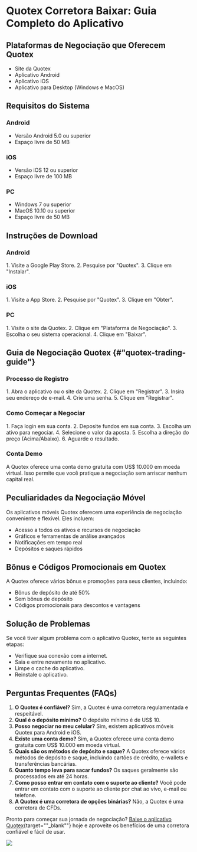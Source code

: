 # Quotex Corretora Baixar: Guia Completo do Aplicativo

## Plataformas de Negociação que Oferecem Quotex

-   Site da Quotex
-   Aplicativo Android
-   Aplicativo iOS
-   Aplicativo para Desktop (Windows e MacOS)

## Requisitos do Sistema

### Android

-   Versão Android 5.0 ou superior
-   Espaço livre de 50 MB

### iOS

-   Versão iOS 12 ou superior
-   Espaço livre de 100 MB

### PC

-   Windows 7 ou superior
-   MacOS 10.10 ou superior
-   Espaço livre de 50 MB

## Instruções de Download

### Android

1\. Visite a Google Play Store. 2. Pesquise por "Quotex". 3.
Clique em "Instalar".

### iOS

1\. Visite a App Store. 2. Pesquise por "Quotex". 3. Clique em
"Obter".

### PC

1\. Visite o site da Quotex. 2. Clique em "Plataforma de
Negociação". 3. Escolha o seu sistema operacional. 4. Clique em
"Baixar".

## Guia de Negociação Quotex {#"quotex-trading-guide"}

### Processo de Registro

1\. Abra o aplicativo ou o site da Quotex. 2. Clique em
"Registrar". 3. Insira seu endereço de e-mail. 4. Crie uma senha.
5. Clique em "Registrar".

### Como Começar a Negociar

1\. Faça login em sua conta. 2. Deposite fundos em sua conta. 3. Escolha
um ativo para negociar. 4. Selecione o valor da aposta. 5. Escolha a
direção do preço (Acima/Abaixo). 6. Aguarde o resultado.

### Conta Demo

A Quotex oferece uma conta demo gratuita com US\$ 10.000 em moeda
virtual. Isso permite que você pratique a negociação sem arriscar nenhum
capital real.

## Peculiaridades da Negociação Móvel

Os aplicativos móveis Quotex oferecem uma experiência de negociação
conveniente e flexível. Eles incluem:

-   Acesso a todos os ativos e recursos de negociação
-   Gráficos e ferramentas de análise avançados
-   Notificações em tempo real
-   Depósitos e saques rápidos

## Bônus e Códigos Promocionais em Quotex

A Quotex oferece vários bônus e promoções para seus clientes, incluindo:

-   Bônus de depósito de até 50%
-   Sem bônus de depósito
-   Códigos promocionais para descontos e vantagens

## Solução de Problemas

Se você tiver algum problema com o aplicativo Quotex, tente as seguintes
etapas:

-   Verifique sua conexão com a internet.
-   Saia e entre novamente no aplicativo.
-   Limpe o cache do aplicativo.
-   Reinstale o aplicativo.

## Perguntas Frequentes (FAQs)

1.  **O Quotex é confiável?** Sim, a Quotex é uma corretora
    regulamentada e respeitável.
2.  **Qual é o depósito mínimo?** O depósito mínimo é de US\$ 10.
3.  **Posso negociar no meu celular?** Sim, existem aplicativos móveis
    Quotex para Android e iOS.
4.  **Existe uma conta demo?** Sim, a Quotex oferece uma conta demo
    gratuita com US\$ 10.000 em moeda virtual.
5.  **Quais são os métodos de depósito e saque?** A Quotex oferece
    vários métodos de depósito e saque, incluindo cartões de crédito,
    e-wallets e transferências bancárias.
6.  **Quanto tempo leva para sacar fundos?** Os saques geralmente são
    processados em até 24 horas.
7.  **Como posso entrar em contato com o suporte ao cliente?** Você pode
    entrar em contato com o suporte ao cliente por chat ao vivo, e-mail
    ou telefone.
8.  **A Quotex é uma corretora de opções binárias?** Não, a Quotex é uma
    corretora de CFDs.

Pronto para começar sua jornada de negociação? [Baixe o aplicativo
Quotex](\%22https://traff.sbs/brokerqxsignup\%22){target=""_blank""}
hoje e aproveite os benefícios de uma corretora confiável e fácil de
usar.

[![](https://static.quotex.io/files/4_en/300_250.jpg)](https://traff.sbs/brokerqxlid)

